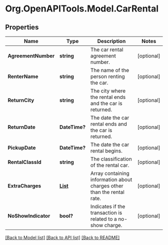 # Org.OpenAPITools.Model.CarRental
## Properties

Name | Type | Description | Notes
------------ | ------------- | ------------- | -------------
**AgreementNumber** | **string** | The car rental agreement number. | [optional] 
**RenterName** | **string** | The name of the person renting the car. | [optional] 
**ReturnCity** | **string** | The city where the rental ends and the car is returned. | [optional] 
**ReturnDate** | **DateTime?** | The date the car rental ends and the car is returned. | [optional] 
**PickupDate** | **DateTime?** | The date the car rental begins. | [optional] 
**RentalClassId** | **string** | The classification of the rental car. | [optional] 
**ExtraCharges** | [**List<CarRentalExtraCharges>**](CarRentalExtraCharges.md) | Array containing information about charges other than the rental rate. | [optional] 
**NoShowIndicator** | **bool?** | Indicates if the transaction is related to a no-show charge. | [optional] 

[[Back to Model list]](../README.md#documentation-for-models) [[Back to API list]](../README.md#documentation-for-api-endpoints) [[Back to README]](../README.md)


